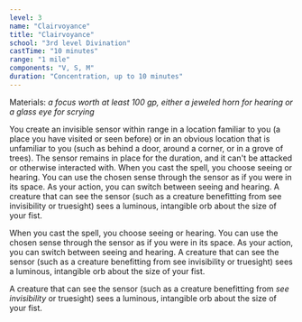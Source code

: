 ```yaml
---
level: 3
name: "Clairvoyance"
title: "Clairvoyance"
school: "3rd level Divination"
castTime: "10 minutes"
range: "1 mile"
components: "V, S, M"
duration: "Concentration, up to 10 minutes"
---
```


Materials: *a focus worth at least 100 gp, either a jeweled horn for hearing or a glass eye for scrying*

You create an invisible sensor within range in a location familiar to you (a place you have visited or seen before) or in an obvious location that is unfamiliar to you (such as behind a door, around a corner, or in a grove of trees). The sensor remains in place for the duration, and it can't be attacked or otherwise interacted with. When you cast the spell, you choose seeing or hearing. You can use the chosen sense through the sensor as if you were in its space. As your action, you can switch between seeing and hearing. A creature that can see the sensor (such as a creature benefitting from see invisibility or truesight) sees a luminous, intangible orb about the size of your fist.

When you cast the spell, you choose seeing or hearing. You can use the chosen sense through the sensor as if you were in its space. As your action, you can switch between seeing and hearing. A creature that can see the sensor (such as a creature benefitting from see invisibility or truesight) sees a luminous, intangible orb about the size of your fist.

A creature that can see the sensor (such as a creature benefitting from *see invisibility* or truesight) sees a luminous, intangible orb about the size of your fist.
